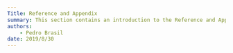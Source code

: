 ```yaml
---
Title: Reference and Appendix
summary: This section contains an introduction to the Reference and Appendix section.
authors:
    - Pedro Brasil    
date: 2019/8/30
---
```

